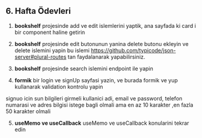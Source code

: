 ## 6. Hafta Ödevleri

1. **bookshelf**
   projesinde add ve edit islemlerini yaptik, ana sayfada ki card i bir component haline getirin

2. **bookshelf**
   projesinde edit butonunun yanina delete butonu ekleyin ve delete islemini yapin
   bu islemi https://github.com/typicode/json-server#plural-routes tan faydalanarak yapabilirsiniz.

3. **bookshelf**
   projesinde search islemini endpoint ile yapin

4. **formik**
   bir login ve signUp sayfasi yazin, ve burada formik ve yup kullanarak validation kontrolu yapin

signuo icin sun bilgileri girmeli kullanici adi, email ve password, telefon numarasi ve adres bilgisi istege bagli olmali ama en az 10 karakter ,en fazla 50 karakter olmali

5. **useMemo ve useCallback**
   useMemo ve useCallback konularini tekrar edin
